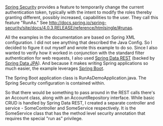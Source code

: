 [Spring Security](http://projects.spring.io/spring-security/) provides a feature to temporarily change the current authentication token,
typically with the intent to modify the roles thereby granting different, possibly increased, capabilities to the user. They call this
feature "RunAs." See http://docs.spring.io/spring-security/site/docs/4.0.3.RELEASE/reference/htmlsingle/#runas.

All the examples in the documentation are based on Spring XML configuration. I did not see anything that described the Java Config. So
I decided to figure it out myself and wrote this example to do so. Since I also wanted to verify how it worked in conjunction with the
standard filter authentication for web requests, I also used 
[Spring Data REST](http://docs.spring.io/spring-data/rest/docs/2.4.2.RELEASE/reference/html/)
(backed by [Spring Data JPA](http://docs.spring.io/spring-data/jpa/docs/1.9.2.RELEASE/reference/html/)). And because it makes writing 
Spring applications so much easier, the example leverages 
[Spring Boot](http://docs.spring.io/spring-boot/docs/current/reference/htmlsingle/).

The Spring Boot application class is RunAsDemoApplication.java. The Spring Security configuration is contained within.

So that there would be something to pass around in the REST calls there's an Account class, along with an AccountRepository interface.
While basic CRUD is handled by Spring Data REST, I created a separate controller and service - SomeController and SomeService 
respectively. It is the SomeService class that has the method level security annotation that requires the special "run as" privilege.
